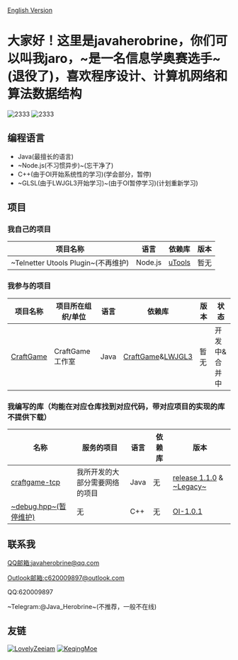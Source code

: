 [English Version](https://github.com/javaherobrine/javaherobrine/blob/main/README-en.md)
# 大家好！这里是javaherobrine，你们可以叫我jaro，~是一名信息学奥赛选手~(退役了)，喜欢程序设计、计算机网络和算法数据结构

![2333](https://github-readme-stats-89dq8p8qw.vercel.app/api/top-langs/?username=javaherobrine)
![2333](https://github-readme-stats-89dq8p8qw.vercel.app/api?username=javaherobrine&show_icons=true&count_private=true)

## 编程语言
- Java(最擅长的语言)
- ~Node.js(不习惯异步)~(忘干净了)
- C++(由于OI开始系统性的学习)(学会部分，暂停)
- ~GLSL(由于LWJGL3开始学习)~(由于OI暂停学习)(计划重新学习)
## 项目
### 我自己的项目
|项目名称|语言|依赖库|版本|
|-------|---|------|----|
|~Telnetter Utools Plugin~(不再维护)|Node.js|[uTools](https://u.tools)|暂无|
### 我参与的项目
|项目名称|项目所在组织/单位|语言|依赖库|版本|状态|
|-------|----------------|---|------|----|----|
|[CraftGame](https://github.com/javaherobrine/CraftGame)|CraftGame工作室|Java|[CraftGame](https://github.com/LovelyZeeiam/CraftGame)&[LWJGL3](https://www.lwjgl.org/)|暂无|开发中&合并中|

### 我编写的库（均能在对应仓库找到对应代码，带对应项目的实现的库不提供下载）
|名称|服务的项目|语言|依赖库|版本|
|-------------|------------------|------------------|----------|---------|
|[craftgame-tcp](https://github.com/javaherobrine/craftgame-tcp-library)|我所开发的大部分需要网络的项目|Java|无|[release 1.1.0](https://github.com/javaherobrine/craftgame-tcp-library/releases/tag/v1.1.0) & [~Legacy~](https://github.com/javaherobrine/craftgame-tcp-library/releases/tag/legacy-version)|
|[~debug.hpp~(暂停维护)](https://github.com/javaherobrine/OI)|无|C++|无|[OI-1.0.1](https://github.com/javaherobrine/OI/blob/main/debug.hpp)|

## 联系我
[QQ邮箱:javaherobrine@qq.com](mailto:javaherobrine@qq.com)

[Outlook邮箱:c620009897@outlook.com](mailto:c620009897@outlook.com)

QQ:620009897

~Telegram:@Java_Herobrine~(不推荐，一般不在线)

## 友链
[![LovelyZeeiam](https://avatars.githubusercontent.com/u/37842325?v=4)](https://github.com/LovelyZeeiam)
[![KeqingMoe](https://avatars.githubusercontent.com/u/59642397?v=4)](https://github.com/KeqingMoe)
